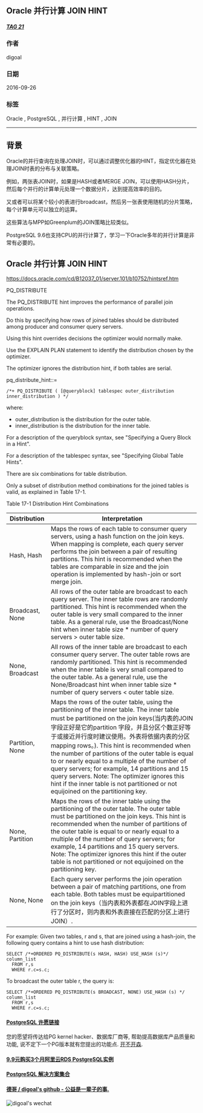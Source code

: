 ## Oracle 并行计算 JOIN HINT
##### [TAG 21](../class/21.md)
          
### 作者         
digoal          
          
### 日期        
2016-09-26       
          
### 标签        
Oracle , PostgreSQL , 并行计算 , HINT , JOIN      
          
----        
          
## 背景  
Oracle的并行查询在处理JOIN时，可以通过调整优化器的HINT，指定优化器在处理JOIN时表的分布与关联策略。    
    
例如，两张表JOIN时，如果是HASH或者MERGE JOIN，可以使用HASH分片，然后每个并行的计算单元处理一个数据分片，达到提高效率的目的。    
  
又或者可以将某个较小的表进行broadcast，然后另一张表使用随机的分片策略，每个计算单元可以独立的运算。    
    
这些算法与MPP如Greenplum的JOIN策略比较类似。    
    
PostgreSQL 9.6也支持CPU的并行计算了，学习一下Oracle多年的并行计算是非常有必要的。    
  
## Oracle 并行计算 JOIN HINT  
https://docs.oracle.com/cd/B12037_01/server.101/b10752/hintsref.htm    
    
PQ_DISTRIBUTE    
  
The PQ_DISTRIBUTE hint improves the performance of parallel join operations.   
  
Do this by specifying how rows of joined tables should be distributed among producer and consumer query servers.   
  
Using this hint overrides decisions the optimizer would normally make.  
  
Use the EXPLAIN PLAN statement to identify the distribution chosen by the optimizer.   
  
The optimizer ignores the distribution hint, if both tables are serial.  
  
pq_distribute_hint::=  
  
```  
/*+ PQ_DISTRIBUTE ( [@queryblock] tablespec outer_distribution inner_distribution ) */  
```  
  
where:  
  
* outer_distribution is the distribution for the outer table.  
* inner_distribution is the distribution for the inner table.  
  
For a description of the queryblock syntax, see "Specifying a Query Block in a Hint".   
  
For a description of the tablespec syntax, see "Specifying Global Table Hints".  
  
There are six combinations for table distribution.   
  
Only a subset of distribution method combinations for the joined tables is valid, as explained in Table 17-1.  
  
Table 17-1  Distribution Hint Combinations  
  
Distribution	| Interpretation  
-- | --  
Hash, Hash | Maps the rows of each table to consumer query servers, using a hash function on the join keys. When mapping is complete, each query server performs the join between a pair of resulting partitions. This hint is recommended when the tables are comparable in size and the join operation is implemented by hash-join or sort merge join.  
Broadcast, None | All rows of the outer table are broadcast to each query server. The inner table rows are randomly partitioned. This hint is recommended when the outer table is very small compared to the inner table. As a general rule, use the Broadcast/None hint when inner table size * number of query servers > outer table size.  
None, Broadcast | All rows of the inner table are broadcast to each consumer query server. The outer table rows are randomly partitioned. This hint is recommended when the inner table is very small compared to the outer table. As a general rule, use the None/Broadcast hint when inner table size * number of query servers < outer table size.  
Partition, None | Maps the rows of the outer table, using the partitioning of the inner table. The inner table must be partitioned on the join keys(当内表的JOIN字段正好是它的partition 字段，并且分区个数正好等于或接近并行度时建议使用。外表将依据内表的分区mapping rows。). This hint is recommended when the number of partitions of the outer table is equal to or nearly equal to a multiple of the number of query servers; for example, 14 partitions and 15 query servers. Note: The optimizer ignores this hint if the inner table is not partitioned or not equijoined on the partitioning key.  
None, Partition | Maps the rows of the inner table using the partitioning of the outer table. The outer table must be partitioned on the join keys. This hint is recommended when the number of partitions of the outer table is equal to or nearly equal to a multiple of the number of query servers; for example, 14 partitions and 15 query servers. Note: The optimizer ignores this hint if the outer table is not partitioned or not equijoined on the partitioning key.  
None, None | Each query server performs the join operation between a pair of matching partitions, one from each table. Both tables must be equipartitioned on the join keys（当内表和外表都在JOIN字段上进行了分区时，则内表和外表直接在匹配的分区上进行JOIN）.  
  
For example: Given two tables, r and s, that are joined using a hash-join, the following query contains a hint to use hash distribution:  
```
SELECT /*+ORDERED PQ_DISTRIBUTE(s HASH, HASH) USE_HASH (s)*/ column_list  
  FROM r,s  
  WHERE r.c=s.c;  
```
  
To broadcast the outer table r, the query is:   
```
SELECT /*+ORDERED PQ_DISTRIBUTE(s BROADCAST, NONE) USE_HASH (s) */ column_list  
  FROM r,s  
  WHERE r.c=s.c;  
```
    
    
  
  
  
  
  
  
  
  
  
  
  
  
  
  
  
  
  
  
  
  
  
  
  
  
  
  
  
  
  
  
  
  
  
  
  
  
  
  
  
  
  
  
  
  
  
  
  
  
  
  
  
  
  
  
  
  
  
  
  
  
  
  
  
#### [PostgreSQL 许愿链接](https://github.com/digoal/blog/issues/76 "269ac3d1c492e938c0191101c7238216")
您的愿望将传达给PG kernel hacker、数据库厂商等, 帮助提高数据库产品质量和功能, 说不定下一个PG版本就有您提出的功能点. [开不开森](https://github.com/digoal/blog/issues/76 "269ac3d1c492e938c0191101c7238216").  
  
  
#### [9.9元购买3个月阿里云RDS PostgreSQL实例](https://www.aliyun.com/database/postgresqlactivity "57258f76c37864c6e6d23383d05714ea")
  
  
#### [PostgreSQL 解决方案集合](https://yq.aliyun.com/topic/118 "40cff096e9ed7122c512b35d8561d9c8")
  
  
#### [德哥 / digoal's github - 公益是一辈子的事.](https://github.com/digoal/blog/blob/master/README.md "22709685feb7cab07d30f30387f0a9ae")
  
  
![digoal's wechat](../pic/digoal_weixin.jpg "f7ad92eeba24523fd47a6e1a0e691b59")
  
